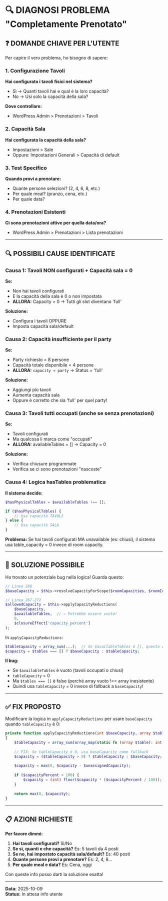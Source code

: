# 🔍 DIAGNOSI PROBLEMA "Completamente Prenotato"

## ❓ DOMANDE CHIAVE PER L'UTENTE

Per capire il vero problema, ho bisogno di sapere:

### 1. Configurazione Tavoli
**Hai configurato i tavoli fisici nel sistema?**
- Sì → Quanti tavoli hai e qual è la loro capacità?
- No → Usi solo la capacità della sala?

**Dove controllare:**
- WordPress Admin > Prenotazioni > Tavoli

### 2. Capacità Sala
**Hai configurato la capacità della sala?**
- Impostazioni > Sale
- Oppure: Impostazioni Generali > Capacità di default

### 3. Test Specifico
**Quando provi a prenotare:**
- Quante persone selezioni? (2, 4, 6, 8, etc.)
- Per quale meal? (pranzo, cena, etc.)
- Per quale data?

### 4. Prenotazioni Esistenti
**Ci sono prenotazioni attive per quella data/ora?**
- WordPress Admin > Prenotazioni > Lista prenotazioni

---

## 🔍 POSSIBILI CAUSE IDENTIFICATE

### Causa 1: Tavoli NON configurati + Capacità sala = 0
**Se:**
- Non hai tavoli configurati
- E la capacità della sala è 0 o non impostata
- **ALLORA:** Capacity = 0 → Tutti gli slot diventano 'full'

**Soluzione:**
- Configura i tavoli OPPURE
- Imposta capacità sala/default

### Causa 2: Capacità insufficiente per il party
**Se:**
- Party richiesto = 8 persone
- Capacità totale disponibile = 4 persone
- **ALLORA:** `capacity < party` → Status = 'full'

**Soluzione:**
- Aggiungi più tavoli
- Aumenta capacità sala
- Oppure è corretto che sia 'full' per quel party!

### Causa 3: Tavoli tutti occupati (anche se senza prenotazioni)
**Se:**
- Tavoli configurati
- Ma qualcosa li marca come "occupati" 
- **ALLORA:** availableTables = [] → Capacity = 0

**Soluzione:**
- Verifica chiusure programmate
- Verifica se ci sono prenotazioni "nascoste"

### Causa 4: Logica hasTables problematica
**Il sistema decide:**
```php
$hasPhysicalTables = $availableTables !== [];

if ($hasPhysicalTables) {
    // Usa capacità TAVOLI
} else {
    // Usa capacità SALA
}
```

**Problema:** Se hai tavoli configurati MA unavailable (es: chiusi), il sistema usa table_capacity = 0 invece di room capacity.

---

## 🔧 SOLUZIONE POSSIBILE

Ho trovato un potenziale bug nella logica! Guarda questo:

```php
// Linea 266
$baseCapacity = $this->resolveCapacityForScope($roomCapacities, $roomId, $hasPhysicalTables);

// Linea 267-272
$allowedCapacity = $this->applyCapacityReductions(
    $baseCapacity,
    $availableTables,  // ← Potrebbe essere vuoto!
    0,
    $closureEffect['capacity_percent']
);
```

In `applyCapacityReductions`:
```php
$tableCapacity = array_sum(...);  // Se $availableTables è [], questo è 0
$capacity = $tables === [] ? $baseCapacity : $tableCapacity;
```

**Il bug:**
- Se `$availableTables` è vuoto (tavoli occupati o chiusi)
- `tableCapacity` = 0
- Ma `$tables === []` è false (perché array vuoto !== array inesistente)
- Quindi usa `tableCapacity` = 0 invece di fallback a `baseCapacity`!

---

## ✅ FIX PROPOSTO

Modificare la logica in `applyCapacityReductions` per usare `baseCapacity` quando `tableCapacity` è 0:

```php
private function applyCapacityReductions(int $baseCapacity, array $tables, int $unassignedCapacity, int $capacityPercent): int
{
    $tableCapacity = array_sum(array_map(static fn (array $table): int => $table['capacity'], $tables));
    
    // FIX: Se tableCapacity è 0, usa baseCapacity come fallback
    $capacity = ($tableCapacity > 0) ? $tableCapacity : $baseCapacity;
    
    $capacity = max(0, $capacity - $unassignedCapacity);
    
    if ($capacityPercent < 100) {
        $capacity = (int) floor($capacity * ($capacityPercent / 100));
    }
    
    return max(0, $capacity);
}
```

---

## 📋 AZIONI RICHIESTE

**Per favore dimmi:**

1. **Hai tavoli configurati?** Sì/No
2. **Se sì, quanti e che capacità?** Es: 5 tavoli da 4 posti
3. **Se no, hai impostato capacità sala/default?** Es: 40 posti
4. **Quante persone provi a prenotare?** Es: 2, 4, 8...
5. **Per quale meal e data?** Es: Cena, oggi

Con queste info posso darti la soluzione esatta!

---

**Data:** 2025-10-09  
**Status:** In attesa info utente
